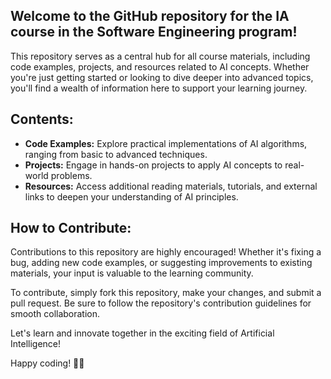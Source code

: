 ## Welcome to the GitHub repository for the IA course in the Software Engineering program!

This repository serves as a central hub for all course materials, including code examples, projects, and resources related to AI concepts. Whether you're just getting started or looking to dive deeper into advanced topics, you'll find a wealth of information here to support your learning journey.

## Contents:

- **Code Examples:** Explore practical implementations of AI algorithms, ranging from basic to advanced techniques.
- **Projects:** Engage in hands-on projects to apply AI concepts to real-world problems.
- **Resources:** Access additional reading materials, tutorials, and external links to deepen your understanding of AI principles.

## How to Contribute:

Contributions to this repository are highly encouraged! Whether it's fixing a bug, adding new code examples, or suggesting improvements to existing materials, your input is valuable to the learning community.

To contribute, simply fork this repository, make your changes, and submit a pull request. Be sure to follow the repository's contribution guidelines for smooth collaboration.

Let's learn and innovate together in the exciting field of Artificial Intelligence!

Happy coding! 🤖🚀
